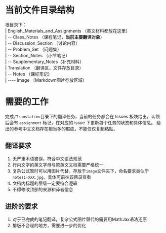 # 当前文件目录结构

根目录下：  
| English_Materials_and_Assignments （英文材料都放在这里）   
| -- Class_Notes （课程笔记，**当前主要翻译对象**）  
| -- Discussion_Section （讨论内容）  
| -- Problem_Set  （问题集）  
| -- Section_Notes （小节笔记）  
| -- Supplementary_Notes（补充材料）  
| Translation （翻译区，文件存放目录）  
| -- Notes （课程笔记）  
| ---- image （Markdown图片存放区域）  

# 需要的工作
完成`/Translation`目录下的翻译任务，当前的任务都会在 Issues 板块给出，认领后会有 `assignment` 标记，在对应的 issue 下更新每个任务的状态和具体信息。
给出的参考中文文档存在相当多的瑕疵，不能仅仅复制粘贴。

## 翻译要求

1. 无严重术语错误，符合中文语法规范
2. 行内文字的英文字母与原英文文档需要严格统一
3. 复杂公式暂时可以用图片代替，存放于`image`文件夹下，命名要求类似于`notes1-XXX.jpg`，具体可前往该目录查看
4. 文档内标题的层级一定要符合逻辑
5. 不得修改顶部的来源和译者信息

## 进阶的要求

1. 对于已完成的笔记翻译，复杂公式图片替代的需要用MathJax语法还原
2. 排版不合理的地方，需要进一步的优化
